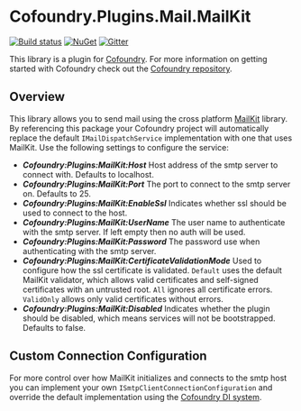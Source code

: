 # Cofoundry.Plugins.Mail.MailKit

[![Build status](https://ci.appveyor.com/api/projects/status/2lfyem84399nrwfi?svg=true)](https://ci.appveyor.com/project/Cofoundry/cofoundry-plugins-mail-mailkit)
[![NuGet](https://img.shields.io/nuget/v/Cofoundry.Plugins.Mail.MailKit.svg)](https://www.nuget.org/packages/Cofoundry.Plugins.Mail.MailKit/)
[![Gitter](https://img.shields.io/gitter/room/cofoundry-cms/cofoundry.svg)](https://gitter.im/cofoundry-cms/cofoundry)


This library is a plugin for [Cofoundry](https://www.cofoundry.org). For more information on getting started with Cofoundry check out the [Cofoundry repository](https://github.com/cofoundry-cms/cofoundry).

## Overview

This library allows you to send mail using the cross platform [MailKit](https://github.com/jstedfast/MailKit) library. By referencing this package your Cofoundry project will automatically replace the default `IMailDispatchService` implementation with one that uses MailKit. Use the following settings to configure the service:

- ***Cofoundry:Plugins:MailKit:Host*** Host address of the smtp server to connect with. Defaults to localhost.
- ***Cofoundry:Plugins:MailKit:Port*** The port to connect to the smtp server on. Defaults to 25.
- ***Cofoundry:Plugins:MailKit:EnableSsl*** Indicates whether ssl should be used to connect to the host.
- ***Cofoundry:Plugins:MailKit:UserName*** The user name to authenticate with the smtp server. If left empty then no auth will be used.
- ***Cofoundry:Plugins:MailKit:Password*** The password use when authenticating with the smtp server.
- ***Cofoundry:Plugins:MailKit:CertificateValidationMode*** Used to configure how the ssl certificate is validated. `Default` uses the default MailKit validator, which allows valid certificates and self-signed certificates with an untrusted root. `All` ignores all certificate errors. `ValidOnly` allows only valid certificates without errors.
- ***Cofoundry:Plugins:MailKit:Disabled*** Indicates whether the plugin should be disabled, which means services will not be bootstrapped. Defaults to false.


## Custom Connection Configuration

For more control over how MailKit initializes and connects to the smtp host you can implement your own `ISmtpClientConnectionConfiguration` and override the default implementation using the [Cofoundry DI system](https://github.com/cofoundry-cms/cofoundry/wiki/Dependency-Injection#overriding-registrations).